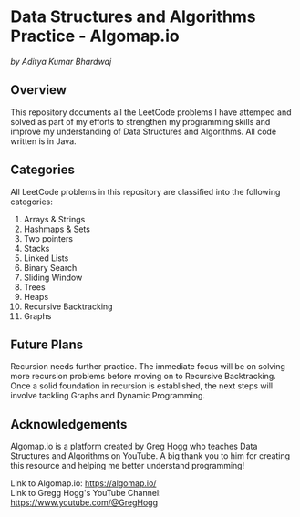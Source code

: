 # Data Structures and Algorithms Practice - Algomap.io
*by Aditya Kumar Bhardwaj*

## Overview
This repository documents all the LeetCode problems I have attemped and solved as part of my efforts to strengthen my programming skills and improve my understanding of Data Structures and Algorithms. All code written is in Java. 

## Categories
All LeetCode problems in this repository are classified into the following categories:

1. Arrays & Strings
2. Hashmaps & Sets
3. Two pointers
4. Stacks
5. Linked Lists
6. Binary Search
7. Sliding Window
8. Trees
9. Heaps
10. Recursive Backtracking
11. Graphs


## Future Plans
Recursion needs further practice. The immediate focus will be on solving more recursion problems before moving on to Recursive Backtracking. Once a solid foundation in recursion is established, the next steps will involve tackling Graphs and Dynamic Programming.

## Acknowledgements
Algomap.io is a platform created by Greg Hogg who teaches Data Structures and Algorithms on YouTube. A big thank you to him for creating this resource and helping me better understand programming!

Link to Algomap.io: https://algomap.io/ \
Link to Gregg Hogg's YouTube Channel: https://www.youtube.com/@GregHogg
